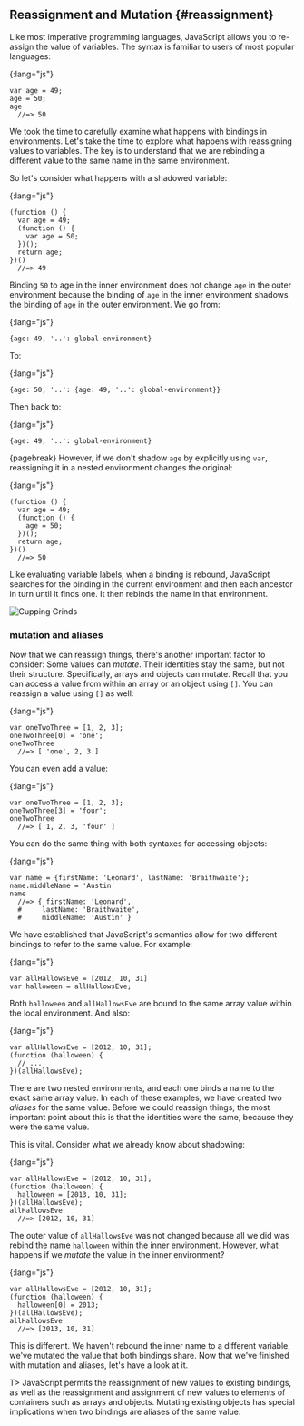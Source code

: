 ## Reassignment and Mutation {#reassignment}

Like most imperative programming languages, JavaScript allows you to re-assign the value of variables. The syntax is familiar to users of most popular languages:

{:lang="js"}
~~~~~~~~
var age = 49;
age = 50;
age
  //=> 50
~~~~~~~~

We took the time to carefully examine what happens with bindings in environments. Let's take the time to explore what happens with reassigning values to variables. The key is to understand that we are rebinding a different value to the same name in the same environment.

So let's consider what happens with a shadowed variable:

{:lang="js"}
~~~~~~~~
(function () {
  var age = 49;
  (function () {
    var age = 50;
  })();
  return age;
})()
  //=> 49
~~~~~~~~

Binding `50` to age in the inner environment does not change `age` in the outer environment because the binding of `age` in the inner environment shadows the binding of `age` in the outer environment. We go from:

{:lang="js"}
~~~~~~~~
{age: 49, '..': global-environment}
~~~~~~~~

To:

{:lang="js"}
~~~~~~~~
{age: 50, '..': {age: 49, '..': global-environment}}
~~~~~~~~

Then back to:

{:lang="js"}
~~~~~~~~
{age: 49, '..': global-environment}
~~~~~~~~

{pagebreak}
However, if we don't shadow `age` by explicitly using `var`, reassigning it in a nested environment changes the original:

{:lang="js"}
~~~~~~~~
(function () {
  var age = 49;
  (function () {
    age = 50;
  })();
  return age;
})()
  //=> 50
~~~~~~~~

Like evaluating variable labels, when a binding is rebound, JavaScript searches for the binding in the current environment and then each ancestor in turn until it finds one. It then rebinds the name in that environment.

![Cupping Grinds](images/cupping.jpg)

### mutation and aliases

Now that we can reassign things, there's another important factor to consider: Some values can *mutate*. Their identities stay the same, but not their structure. Specifically, arrays and objects can mutate. Recall that you can access a value from within an array or an object using `[]`. You can reassign a value using `[]` as well:

{:lang="js"}
~~~~~~~~
var oneTwoThree = [1, 2, 3];
oneTwoThree[0] = 'one';
oneTwoThree
  //=> [ 'one', 2, 3 ]
~~~~~~~~

You can even add a value:

{:lang="js"}
~~~~~~~~
var oneTwoThree = [1, 2, 3];
oneTwoThree[3] = 'four';
oneTwoThree
  //=> [ 1, 2, 3, 'four' ]
~~~~~~~~

You can do the same thing with both syntaxes for accessing objects:

{:lang="js"}
~~~~~~~~
var name = {firstName: 'Leonard', lastName: 'Braithwaite'};
name.middleName = 'Austin'
name
  //=> { firstName: 'Leonard',
  #     lastName: 'Braithwaite',
  #     middleName: 'Austin' }
~~~~~~~~

We have established that JavaScript's semantics allow for two different bindings to refer to the same value. For example:

{:lang="js"}
~~~~~~~~
var allHallowsEve = [2012, 10, 31]
var halloween = allHallowsEve;
~~~~~~~~

Both `halloween` and `allHallowsEve` are bound to the same array value within the local environment. And also:

{:lang="js"}
~~~~~~~~
var allHallowsEve = [2012, 10, 31];
(function (halloween) {
  // ...
})(allHallowsEve);
~~~~~~~~

There are two nested environments, and each one binds a name to the exact same array value. In each of these examples, we have created two *aliases* for the same value. Before we could reassign things, the most important point about this is that the identities were the same, because they were the same value.

This is vital. Consider what we already know about shadowing:

{:lang="js"}
~~~~~~~~
var allHallowsEve = [2012, 10, 31];
(function (halloween) {
  halloween = [2013, 10, 31];
})(allHallowsEve);
allHallowsEve
  //=> [2012, 10, 31]
~~~~~~~~

The outer value of `allHallowsEve` was not changed because all we did was rebind the name `halloween` within the inner environment. However, what happens if we *mutate* the value in the inner environment?

{:lang="js"}
~~~~~~~~
var allHallowsEve = [2012, 10, 31];
(function (halloween) {
  halloween[0] = 2013;
})(allHallowsEve);
allHallowsEve
  //=> [2013, 10, 31]
~~~~~~~~

This is different. We haven't rebound the inner name to a different variable, we've mutated the value that both bindings share. Now that we've finished with mutation and aliases, let's have a look at it.

T> JavaScript permits the reassignment of new values to existing bindings, as well as the reassignment and assignment of new values to elements of containers such as arrays and objects. Mutating existing objects has special implications when two bindings are aliases of the same value.

